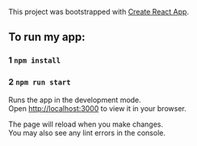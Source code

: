 

This project was bootstrapped with [Create React App](https://github.com/facebook/create-react-app).

## To run my app:


### 1 `npm install`
### 2 `npm run start`
Runs the app in the development mode.\
Open [http://localhost:3000](http://localhost:3000) to view it in your browser.

The page will reload when you make changes.\
You may also see any lint errors in the console.

